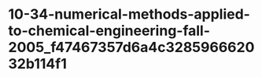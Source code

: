 # 10-34-numerical-methods-applied-to-chemical-engineering-fall-2005_f47467357d6a4c328596662032b114f1